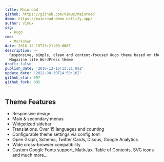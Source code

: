 ```yaml
---
title: Mainroad
github: https://github.com/Vimux/Mainroad
demo: https://mainroad-demo.netlify.app/
author: Vimux
ssg:
  - Hugo
cms:
  - Markdown
date: 2016-12-15T13:21:09.000Z
description: >-
  Responsive, simple, clean and content-focused Hugo theme based on the MH
  Magazine lite WordPress theme
draft: false
publish_date: '2016-12-15T13:21:09Z'
update_date: '2022-08-30T14:50:10Z'
github_star: 697
github_fork: 395
---
```


## Theme Features

- Responsive design
- Main & secondary menus
- Widgetized sidebar
- Translations. Over 15 languages and counting
- Configurable theme settings via config.toml
- Open Graph, Schema, Twitter Cards, Disqus, Google Analytics
- Wide cross-browser compatibility
- Custom Google Fonts support, MathJax, Table of Contents, SVG icons and much more…
